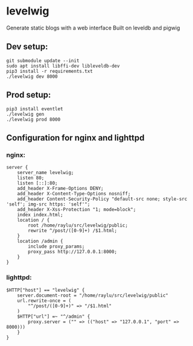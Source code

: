 # levelwig
Generate static blogs with a web interface
Built on leveldb and pigwig  


## Dev setup:
	git submodule update --init
	sudo apt install libffi-dev libleveldb-dev
	pip3 install -r requirements.txt
	./levelwig dev 8000

## Prod setup:
	pip3 install eventlet
	./levelwig gen
	./levelwig prod 8000

## Configuration for nginx and lighttpd
### nginx:
	server {
		server_name levelwig;
		listen 80;
		listen [::]:80;
		add_header X-Frame-Options DENY;
		add_header X-Content-Type-Options nosniff;
		add_header Content-Security-Policy "default-src none; style-src 'self'; img-src https: 'self'";
		add_header X-Xss-Protection "1; mode=block";
		index index.html;
		location / {
			root /home/raylu/src/levelwig/public;
			rewrite ^/post/([0-9]+) /$1.html;
		}
		location /admin {
			include proxy_params;
			proxy_pass http://127.0.0.1:8000;
		}
	}

### lighttpd:
	$HTTP["host"] == "levelwig" {
		server.document-root = "/home/raylu/src/levelwig/public"
		url.rewrite-once = (
			"^/post/([0-9]+)" => "/$1.html"
		)
		$HTTP["url"] =~ "^/admin" {
			proxy.server = ("" => (("host" => "127.0.0.1", "port" => 8000)))
		}
	}
